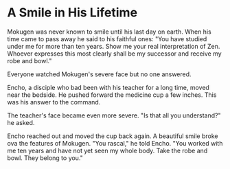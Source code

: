 # A Smile in His Lifetime

Mokugen was never known to smile until his last day on earth. When his time came to pass away he said to his faithful ones: "You have studied under me for more than ten years. Show me your real interpretation of Zen. Whoever expresses this most clearly shall be my successor and receive my robe and bowl."

Everyone watched Mokugen's severe face but no one answered.

Encho, a disciple who bad been with his teacher for a long time, moved near the bedside. He pushed forward the medicine cup a few inches. This was his answer to the command.

The teacher's face became even more severe. "Is that all you understand?" he asked.

Encho reached out and moved the cup back again. A beautiful smile broke ova the features of Mokugen. "You rascal," he told Encho. "You worked with me ten years and have not yet seen my whole body. Take the robe and bowl. They belong to you."
